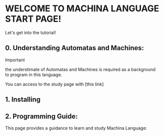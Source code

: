 # WELCOME TO MACHINA LANGUAGE START PAGE!

Let's get into the tutorial!

## 0. Understanding Automatas and Machines:

> [!IMPORTANT]
> the understimate of Automatas and Machines is required as a background to program in this language.

You can access to the study page with [this link]

## 1. Installing

## 2. Programming Guide:

This page provides a guidance to learn and study Machina Language:
